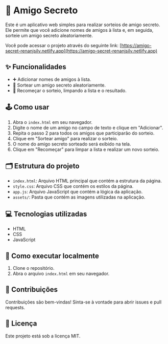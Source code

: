 # 🎁 Amigo Secreto

Este é um aplicativo web simples para realizar sorteios de amigo secreto. Ele permite que você adicione nomes de amigos à lista e, em seguida, sorteie um amigo secreto aleatoriamente.

Você pode acessar o projeto através do seguinte link: [https://amigo-secret-renanjsilv.netlify.app](https://amigo-secret-renanjsilv.netlify.app)

## ✨ Funcionalidades

-   ➕ Adicionar nomes de amigos à lista.
-   🎲 Sortear um amigo secreto aleatoriamente.
-   🔄 Recomeçar o sorteio, limpando a lista e o resultado.

## 🕹️ Como usar

1.  Abra o `index.html` em seu navegador.
2.  Digite o nome de um amigo no campo de texto e clique em "Adicionar".
3.  Repita o passo 2 para todos os amigos que participarão do sorteio.
4.  Clique em "Sortear amigo" para realizar o sorteio.
5.  O nome do amigo secreto sorteado será exibido na tela.
6.  Clique em "Recomeçar" para limpar a lista e realizar um novo sorteio.

## 🗂️ Estrutura do projeto

-   `index.html`: Arquivo HTML principal que contém a estrutura da página.
-   `style.css`: Arquivo CSS que contém os estilos da página.
-   `app.js`: Arquivo JavaScript que contém a lógica da aplicação.
-   `assets/`: Pasta que contém as imagens utilizadas na aplicação.

## 💻 Tecnologias utilizadas

-   HTML
-   CSS
-   JavaScript

## 🚀 Como executar localmente

1.  Clone o repositório.
2.  Abra o arquivo `index.html` em seu navegador.

## 🤝 Contribuições

Contribuições são bem-vindas! Sinta-se à vontade para abrir issues e pull requests.

## 📜 Licença

Este projeto está sob a licença MIT.
